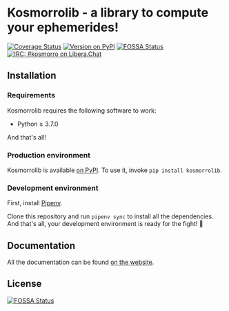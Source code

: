 # Kosmorrolib - a library to compute your ephemerides!

[![Coverage Status](https://coveralls.io/repos/github/Kosmorro/lib/badge.svg?branch=main)](https://coveralls.io/github/Kosmorro/lib?branch=main) [![Version on PyPI](https://img.shields.io/pypi/v/kosmorrolib)](https://pypi.org/project/kosmorrolib) [![FOSSA Status](https://app.fossa.com/api/projects/git%2Bgithub.com%2FKosmorro%2Flib.svg?type=shield)](https://app.fossa.com/projects/git%2Bgithub.com%2FKosmorro%2Flib?ref=badge_shield)
 [![IRC: #kosmorro on Libera.Chat](https://img.shields.io/badge/Libera.Chat-%23kosmorro-blueviolet)](https://web.libera.chat/?nick=Astronaut?#kosmorro)

## Installation

### Requirements

Kosmorrolib requires the following software to work:

- Python ≥ 3.7.0

And that's all!

### Production environment

Kosmorrolib is available [on PyPI](https://pypi.org/project/kosmorrolib/). To use it, invoke `pip install kosmorrolib`.

### Development environment

First, install [Pipenv](https://pypi.org/project/pipenv/).

Clone this repository and run `pipenv sync` to install all the dependencies.
And that's all, your development environment is ready for the fight! 👏

## Documentation

All the documentation can be found [on the website](https://kosmorro.space/lib/doc).


## License
[![FOSSA Status](https://app.fossa.com/api/projects/git%2Bgithub.com%2FKosmorro%2Flib.svg?type=large)](https://app.fossa.com/projects/git%2Bgithub.com%2FKosmorro%2Flib?ref=badge_large)